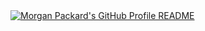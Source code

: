 <a href="https://github.com/Morgan-Packard/Morgan-Packard">
  <picture>
    <source media="(prefers-color-scheme: dark)" srcset="https://raw.githubusercontent.com/Morgan-Packard/NewReadMeProject/main/dark_mode.svg">
    <img alt="Morgan Packard's GitHub Profile README" src="https://raw.githubusercontent.com/Morgan-Packard/NewReadMeProject/main/light_mode.svg">
  </picture>
</a>
